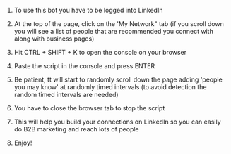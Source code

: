 1. To use this bot you have to be logged into LinkedIn

2. At the top of the page, click on the 'My Network" tab  (if you scroll down you will see a list of people that are recommended you connect with along with business pages)

3. Hit CTRL + SHIFT + K to open the console on your browser

4. Paste the script in the console and press ENTER

5. Be patient, tt will start to randomly scroll down the page adding 'people you may know' at randomly timed intervals (to avoid detection the random timed intervals are needed)

6. You have to close the browser tab to stop the script

7. This will help you build your connections on LinkedIn so you can easily do B2B marketing and reach lots of people

8. Enjoy!
